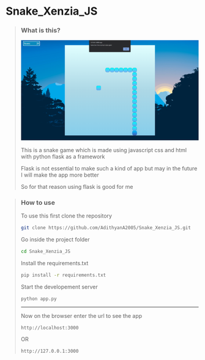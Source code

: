 # Snake_Xenzia_JS

> ### What is this?
>
> ![Screenshot](https://github.com/AdithyanA2005/Snake_Xenzia_JS/blob/main/github/Screenshot.png)
>
> This is a snake game which is made using javascript css and html with python flask as a framework
>
> Flask is not essential to make such a kind of app but may in the future I will make the app more 
> better 
>
> So for that reason using flask is good for me

> ### How to use
> 
> To use this first clone the repository
> ```bash
> git clone https://github.com/AdithyanA2005/Snake_Xenzia_JS.git
> ```
> 
> Go inside the project folder
> ```bash
> cd Snake_Xenzia_JS
> ```
>
> Install the requirements.txt
> ```bash
> pip install -r requirements.txt
> ```
>
> Start the developement server
> ```bash
> python app.py
> ```
>
>---
>
> Now on the browser enter the url to see the app
>
> ```
> http://localhost:3000
> ```
> OR
> ```
> http://127.0.0.1:3000
> ```
